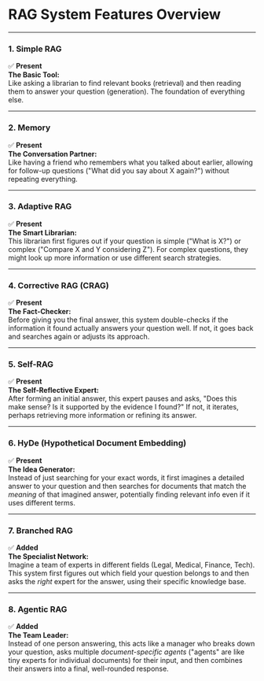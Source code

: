 # RAG System Features Overview

---

### 1. Simple RAG
✅ **Present**  
**The Basic Tool:**  
Like asking a librarian to find relevant books (retrieval) and then reading them to answer your question (generation). The foundation of everything else.

---

### 2. Memory
✅ **Present**  
**The Conversation Partner:**  
Like having a friend who remembers what you talked about earlier, allowing for follow-up questions ("What did you say about X again?") without repeating everything.

---

### 3. Adaptive RAG
✅ **Present**  
**The Smart Librarian:**  
This librarian first figures out if your question is simple ("What is X?") or complex ("Compare X and Y considering Z"). For complex questions, they might look up more information or use different search strategies.

---

### 4. Corrective RAG (CRAG)
✅ **Present**  
**The Fact-Checker:**  
Before giving you the final answer, this system double-checks if the information it found actually answers your question well. If not, it goes back and searches again or adjusts its approach.

---

### 5. Self-RAG
✅ **Present**  
**The Self-Reflective Expert:**  
After forming an initial answer, this expert pauses and asks, "Does this make sense? Is it supported by the evidence I found?" If not, it iterates, perhaps retrieving more information or refining its answer.

---

### 6. HyDe (Hypothetical Document Embedding)
✅ **Present**  
**The Idea Generator:**  
Instead of just searching for your exact words, it first imagines a detailed answer to your question and then searches for documents that match the *meaning* of that imagined answer, potentially finding relevant info even if it uses different terms.

---

### 7. Branched RAG
✅ **Added**  
**The Specialist Network:**  
Imagine a team of experts in different fields (Legal, Medical, Finance, Tech). This system first figures out which field your question belongs to and then asks the *right* expert for the answer, using their specific knowledge base.

---

### 8. Agentic RAG
✅ **Added**  
**The Team Leader:**  
Instead of one person answering, this acts like a manager who breaks down your question, asks multiple *document-specific agents* ("agents" are like tiny experts for individual documents) for their input, and then combines their answers into a final, well-rounded response.
